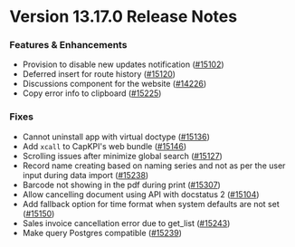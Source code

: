 # Version 13.17.0 Release Notes

### Features & Enhancements

- Provision to disable new updates notification ([#15102](https://github.com/capkpi/capkpi/pull/15102))
- Deferred insert for route history ([#15120](https://github.com/capkpi/capkpi/pull/15120))
- Discussions component for the website ([#14226](https://github.com/capkpi/capkpi/pull/14226))
- Copy error info to clipboard ([#15225](https://github.com/capkpi/capkpi/pull/15225))

### Fixes
- Cannot uninstall app with virtual doctype ([#15136](https://github.com/capkpi/capkpi/pull/15136))
- Add `xcall` to CapKPI's web bundle ([#15146](https://github.com/capkpi/capkpi/pull/15146))
- Scrolling issues after minimize global search ([#15127](https://github.com/capkpi/capkpi/pull/15127))
- Record name creating based on naming series and not as per the user input during data import ([#15238](https://github.com/capkpi/capkpi/pull/15238))
- Barcode not showing in the pdf during print ([#15307](https://github.com/capkpi/capkpi/pull/15307))
- Allow cancelling document using API with docstatus 2 ([#15104](https://github.com/capkpi/capkpi/pull/15104))
- Add fallback option for time format when system defaults are not set ([#15150](https://github.com/capkpi/capkpi/pull/15150))
- Sales invoice cancellation error due to get_list ([#15243](https://github.com/capkpi/capkpi/pull/15243))
- Make query Postgres compatible ([#15239](https://github.com/capkpi/capkpi/pull/15239))
